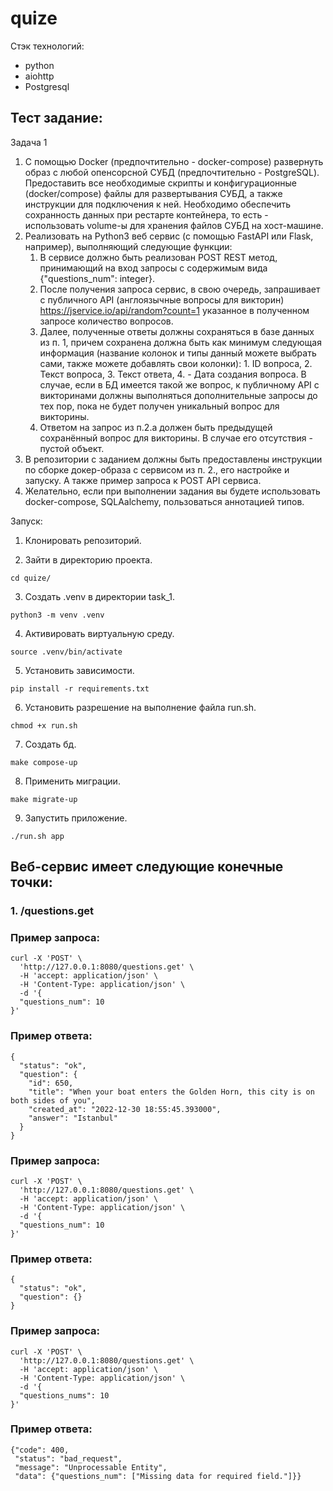 # quize

Стэк технологий:
 - python
 - aiohttp
 - Postgresql

## Тест задание:
Задача 1


1. С помощью Docker (предпочтительно - docker-compose) развернуть образ с любой опенсорсной СУБД (предпочтительно - PostgreSQL). Предоставить все необходимые скрипты и конфигурационные (docker/compose) файлы для развертывания СУБД, а также инструкции для подключения к ней. Необходимо обеспечить сохранность данных при рестарте контейнера, то есть - использовать volume-ы для хранения файлов СУБД на хост-машине.
2. Реализовать на Python3 веб сервис (с помощью FastAPI или Flask, например), выполняющий следующие функции:
   1. В сервисе должно быть реализован POST REST метод, принимающий на вход запросы с содержимым вида {"questions_num": integer}.
   2. После получения запроса сервис, в свою очередь, запрашивает с публичного API (англоязычные вопросы для викторин) https://jservice.io/api/random?count=1 указанное в полученном запросе количество вопросов.
   3. Далее, полученные ответы должны сохраняться в базе данных из п. 1, причем сохранена должна быть как минимум следующая информация (название колонок и типы данный можете выбрать сами, также можете добавлять свои колонки): 1. ID вопроса, 2. Текст вопроса, 3. Текст ответа, 4. - Дата создания вопроса. В случае, если в БД имеется такой же вопрос, к публичному API с викторинами должны выполняться дополнительные запросы до тех пор, пока не будет получен уникальный вопрос для викторины.
   4. Ответом на запрос из п.2.a должен быть предыдущей сохранённый вопрос для викторины. В случае его отсутствия - пустой объект.
3. В репозитории с заданием должны быть предоставлены инструкции по сборке докер-образа с сервисом из п. 2., его настройке и запуску. А также пример запроса к POST API сервиса.
4. Желательно, если при выполнении задания вы будете использовать docker-compose, SQLAalchemy,  пользоваться аннотацией типов.


Запуск:

1. Клонировать репозиторий.

2. Зайти в директорию проекта.
```
cd quize/
```

3. Создать .venv в директории task_1.
```
python3 -m venv .venv
```

4. Активировать виртуальную среду.
```
source .venv/bin/activate
```
5. Установить зависимости.
```
pip install -r requirements.txt
```

6. Установить разрешение на выполнение файла run.sh.
```
chmod +x run.sh
```

7. Создать бд.
```
make compose-up
```

8. Применить миграции.
```
make migrate-up
```

9. Запустить приложение.
```
./run.sh app
```

## Веб-сервис имеет следующие конечные точки:

### 1. /questions.get


### Пример запроса:
```
curl -X 'POST' \
  'http://127.0.0.1:8080/questions.get' \
  -H 'accept: application/json' \
  -H 'Content-Type: application/json' \
  -d '{
  "questions_num": 10
}'
```

### Пример ответа:
```
{
  "status": "ok",
  "question": {
    "id": 650,
    "title": "When your boat enters the Golden Horn, this city is on both sides of you",
    "created_at": "2022-12-30 18:55:45.393000",
    "answer": "Istanbul"
  }
}
```

### Пример запроса:
```
curl -X 'POST' \
  'http://127.0.0.1:8080/questions.get' \
  -H 'accept: application/json' \
  -H 'Content-Type: application/json' \
  -d '{
  "questions_num": 10
}'
```

### Пример ответа:
```
{
  "status": "ok",
  "question": {}
}
```

### Пример запроса:
```
curl -X 'POST' \
  'http://127.0.0.1:8080/questions.get' \
  -H 'accept: application/json' \
  -H 'Content-Type: application/json' \
  -d '{
  "questions_nums": 10
}'
```

### Пример ответа:
```
{"code": 400,
 "status": "bad_request",
 "message": "Unprocessable Entity",
 "data": {"questions_num": ["Missing data for required field."]}}
```
